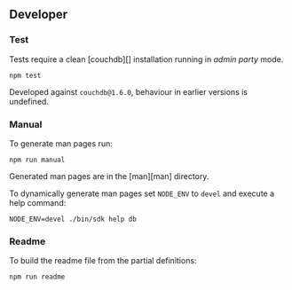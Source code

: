 ## Developer

### Test

Tests require a clean [couchdb][] installation running in *admin party* mode.

```
npm test
```

Developed against `couchdb@1.6.0`, behaviour in earlier versions is undefined.

### Manual

To generate man pages run:

```
npm run manual
```

Generated man pages are in the [man][man] directory.

To dynamically generate man pages set `NODE_ENV` to `devel` and execute a help command:

```
NODE_ENV=devel ./bin/sdk help db
```

### Readme

To build the readme file from the partial definitions:

```
npm run readme
```

